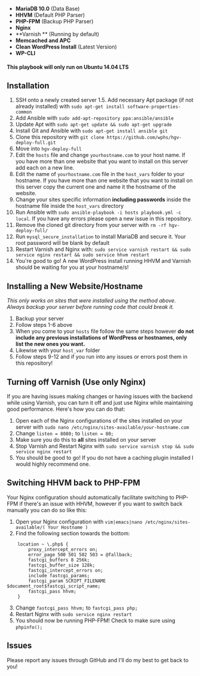 

- **MariaDB 10.0** (Data Base)
- **HHVM** (Default PHP Parser)
- **PHP-FPM** (Backup PHP Parser)
- **Nginx**
- **Varnish ** (Running by default)
- **Memcached and APC**
- **Clean WordPress Install** (Latest Version)
- **WP-CLI**

#### This playbook will only run on Ubuntu 14.04 LTS

## Installation

1. SSH onto a newly created server
1.5. Add necessary Apt package (if not already installed) with `sudo apt-get install software-properties-common`
2. Add Ansible with `sudo add-apt-repository ppa:ansible/ansible`
3. Update Apt with `sudo apt-get update && sudo apt-get upgrade`
4. Install Git and Ansible with `sudo apt-get install ansible git`
5. Clone this repository with `git clone https://github.com/wphs/hgv-deploy-full.git`
6. Move into `hgv-deploy-full`
7. Edit the `hosts` file and change `yourhostname.com` to your host name. If you have more than one website that you want to install on this server add each on a new line.
8. Edit the name of `yourhostname.com` file in the `host_vars` folder to your hostname. If you have more than one website that you want to install on this server copy the current one and name it the hostname of the website.
9. Change your sites specific information **including passwords** inside the hostname file inside the `host_vars` directory
10. Run Ansible with `sudo ansible-playbook -i hosts playbook.yml -c local`. If you have any errors please open a new issue in this repository.
11. Remove the cloned git directory from your server with `rm -rf hgv-deploy-full/`
12. Run `mysql_secure_installation` to install MariaDB and secure it. Your root password will be blank by default
13. Restart Varnish and Nginx with: `sudo service varnish restart && sudo service nginx restart && sudo service hhvm restart`
14. You're good to go! A new WordPress install running HHVM and Varnish should be waiting for you at your hostname/s!

## Installing a New Website/Hostname

*This only works on sites that were installed using the method above. Always backup your server before running code that could break it.*

1. Backup your server
2. Follow steps 1-6 above
3. When you come to your `hosts` file follow the same steps however **do not include any previous installations of WordPress or hostnames, only list the new ones you want.**
4. Likewise with your `host_var` folder
5. Follow steps 9-12 and if you run into any issues or errors post them in this repository!

## Turning off Varnish (Use only Nginx)

If you are having issues making changes or having issues with the backend while using Varnish, you can turn it off and just use Nginx while maintaining good performance. Here's how you can do that:

1. Open each of the Nginx configurations of the sites installed on your server with `sudo nano /etc/nginx/sites-available/your-hostname.com`
2. Change `listen = 8080;` to `listen = 80;` 
3. Make sure you do this to **all** sites installed on your server
4. Stop Varnish and Restart Nginx with `sudo service varnish stop && sudo service nginx restart`
5. You should be good to go! If you do not have a caching plugin installed I would highly recommend one.

## Switching HHVM back to PHP-FPM

Your Nginx configuration should automatically facilitate switching to PHP-FPM if there's an issue with HHVM, however if you want to switch back manually you can do so like this:

1. Open your Nginx configuration with `vim|emacs|nano /etc/nginx/sites-available/( Your Hostname )`
2. Find the following section towards the bottom:

```
    location ~ \.php$ {
        proxy_intercept_errors on;
        error_page 500 501 502 503 = @fallback;
        fastcgi_buffers 8 256k;
        fastcgi_buffer_size 128k;
        fastcgi_intercept_errors on;
        include fastcgi_params;
        fastcgi_param SCRIPT_FILENAME $document_root$fastcgi_script_name;
        fastcgi_pass hhvm;
    }
```

3. Change `fastcgi_pass hhvm;` to `fastcgi_pass php;`
4. Restart Nginx with `sudo service nginx restart`
5. You should now be running PHP-FPM! Check to make sure using `phpinfo();`

## Issues

Please report any issues through GitHub and I'll do my best to get back to you!
